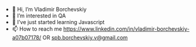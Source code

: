 - 👋 Hi, I’m Vladimir Borchevskiy
- 👀 I’m interested in QA
- 🌱 I’ve just started learning Javascript
- 📫 How to reach me https://www.linkedin.com/in/vladimir-borchevskiy-a07b07178/ OR  spb.borchevskiy.v@gmail.com


<!---
arsenaLJkeeee/arsenaLJkeeee is a ✨ special ✨ repository because its `README.md` (this file) appears on your GitHub profile.
You can click the Preview link to take a look at your changes.
--->
